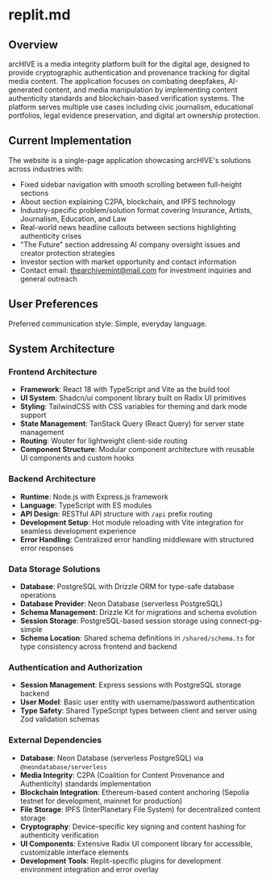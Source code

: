 # replit.md

## Overview

arcHIVE is a media integrity platform built for the digital age, designed to provide cryptographic authentication and provenance tracking for digital media content. The application focuses on combating deepfakes, AI-generated content, and media manipulation by implementing content authenticity standards and blockchain-based verification systems. The platform serves multiple use cases including civic journalism, educational portfolios, legal evidence preservation, and digital art ownership protection.

## Current Implementation

The website is a single-page application showcasing arcHIVE's solutions across industries with:
- Fixed sidebar navigation with smooth scrolling between full-height sections
- About section explaining C2PA, blockchain, and IPFS technology
- Industry-specific problem/solution format covering Insurance, Artists, Journalism, Education, and Law
- Real-world news headline callouts between sections highlighting authenticity crises
- "The Future" section addressing AI company oversight issues and creator protection strategies
- Investor section with market opportunity and contact information
- Contact email: thearchivemint@mail.com for investment inquiries and general outreach

## User Preferences

Preferred communication style: Simple, everyday language.

## System Architecture

### Frontend Architecture
- **Framework**: React 18 with TypeScript and Vite as the build tool
- **UI System**: Shadcn/ui component library built on Radix UI primitives
- **Styling**: TailwindCSS with CSS variables for theming and dark mode support
- **State Management**: TanStack Query (React Query) for server state management
- **Routing**: Wouter for lightweight client-side routing
- **Component Structure**: Modular component architecture with reusable UI components and custom hooks

### Backend Architecture
- **Runtime**: Node.js with Express.js framework
- **Language**: TypeScript with ES modules
- **API Design**: RESTful API structure with `/api` prefix routing
- **Development Setup**: Hot module reloading with Vite integration for seamless development experience
- **Error Handling**: Centralized error handling middleware with structured error responses

### Data Storage Solutions
- **Database**: PostgreSQL with Drizzle ORM for type-safe database operations
- **Database Provider**: Neon Database (serverless PostgreSQL)
- **Schema Management**: Drizzle Kit for migrations and schema evolution
- **Session Storage**: PostgreSQL-based session storage using connect-pg-simple
- **Schema Location**: Shared schema definitions in `/shared/schema.ts` for type consistency across frontend and backend

### Authentication and Authorization
- **Session Management**: Express sessions with PostgreSQL storage backend
- **User Model**: Basic user entity with username/password authentication
- **Type Safety**: Shared TypeScript types between client and server using Zod validation schemas

### External Dependencies
- **Database**: Neon Database (serverless PostgreSQL) via `@neondatabase/serverless`
- **Media Integrity**: C2PA (Coalition for Content Provenance and Authenticity) standards implementation
- **Blockchain Integration**: Ethereum-based content anchoring (Sepolia testnet for development, mainnet for production)
- **File Storage**: IPFS (InterPlanetary File System) for decentralized content storage
- **Cryptography**: Device-specific key signing and content hashing for authenticity verification
- **UI Components**: Extensive Radix UI component library for accessible, customizable interface elements
- **Development Tools**: Replit-specific plugins for development environment integration and error overlay